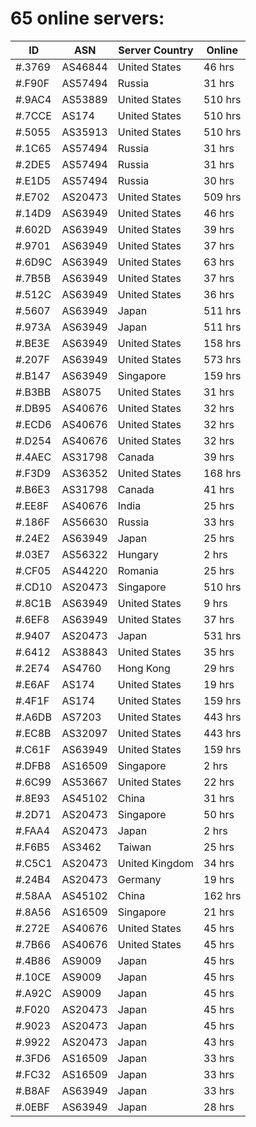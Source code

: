 # 65 online servers:

| ID | ASN | Server Country | Online |
| ------ | ------ | ------ | ------ |
| #.3769 | AS46844 | United States | 46 hrs |
| #.F90F | AS57494 | Russia | 31 hrs |
| #.9AC4 | AS53889 | United States | 510 hrs |
| #.7CCE | AS174 | United States | 510 hrs |
| #.5055 | AS35913 | United States | 510 hrs |
| #.1C65 | AS57494 | Russia | 31 hrs |
| #.2DE5 | AS57494 | Russia | 31 hrs |
| #.E1D5 | AS57494 | Russia | 30 hrs |
| #.E702 | AS20473 | United States | 509 hrs |
| #.14D9 | AS63949 | United States | 46 hrs |
| #.602D | AS63949 | United States | 39 hrs |
| #.9701 | AS63949 | United States | 37 hrs |
| #.6D9C | AS63949 | United States | 63 hrs |
| #.7B5B | AS63949 | United States | 37 hrs |
| #.512C | AS63949 | United States | 36 hrs |
| #.5607 | AS63949 | Japan | 511 hrs |
| #.973A | AS63949 | Japan | 511 hrs |
| #.BE3E | AS63949 | United States | 158 hrs |
| #.207F | AS63949 | United States | 573 hrs |
| #.B147 | AS63949 | Singapore | 159 hrs |
| #.B3BB | AS8075 | United States | 31 hrs |
| #.DB95 | AS40676 | United States | 32 hrs |
| #.ECD6 | AS40676 | United States | 32 hrs |
| #.D254 | AS40676 | United States | 32 hrs |
| #.4AEC | AS31798 | Canada | 39 hrs |
| #.F3D9 | AS36352 | United States | 168 hrs |
| #.B6E3 | AS31798 | Canada | 41 hrs |
| #.EE8F | AS40676 | India | 25 hrs |
| #.186F | AS56630 | Russia | 33 hrs |
| #.24E2 | AS63949 | Japan | 25 hrs |
| #.03E7 | AS56322 | Hungary | 2 hrs |
| #.CF05 | AS44220 | Romania | 25 hrs |
| #.CD10 | AS20473 | Singapore | 510 hrs |
| #.8C1B | AS63949 | United States | 9 hrs |
| #.6EF8 | AS63949 | United States | 37 hrs |
| #.9407 | AS20473 | Japan | 531 hrs |
| #.6412 | AS38843 | United States | 35 hrs |
| #.2E74 | AS4760 | Hong Kong | 29 hrs |
| #.E6AF | AS174 | United States | 19 hrs |
| #.4F1F | AS174 | United States | 159 hrs |
| #.A6DB | AS7203 | United States | 443 hrs |
| #.EC8B | AS32097 | United States | 443 hrs |
| #.C61F | AS63949 | United States | 159 hrs |
| #.DFB8 | AS16509 | Singapore | 2 hrs |
| #.6C99 | AS53667 | United States | 22 hrs |
| #.8E93 | AS45102 | China | 31 hrs |
| #.2D71 | AS20473 | Singapore | 50 hrs |
| #.FAA4 | AS20473 | Japan | 2 hrs |
| #.F6B5 | AS3462 | Taiwan | 25 hrs |
| #.C5C1 | AS20473 | United Kingdom | 34 hrs |
| #.24B4 | AS20473 | Germany | 19 hrs |
| #.58AA | AS45102 | China | 162 hrs |
| #.8A56 | AS16509 | Singapore | 21 hrs |
| #.272E | AS40676 | United States | 45 hrs |
| #.7B66 | AS40676 | United States | 45 hrs |
| #.4B86 | AS9009 | Japan | 45 hrs |
| #.10CE | AS9009 | Japan | 45 hrs |
| #.A92C | AS9009 | Japan | 45 hrs |
| #.F020 | AS20473 | Japan | 45 hrs |
| #.9023 | AS20473 | Japan | 45 hrs |
| #.9922 | AS20473 | Japan | 43 hrs |
| #.3FD6 | AS16509 | Japan | 33 hrs |
| #.FC32 | AS16509 | Japan | 33 hrs |
| #.B8AF | AS63949 | Japan | 33 hrs |
| #.0EBF | AS63949 | Japan | 28 hrs |

